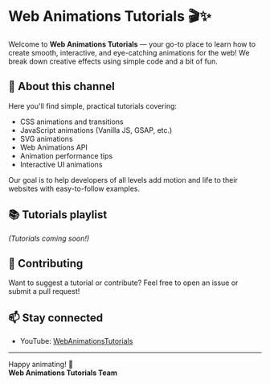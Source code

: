 # Web Animations Tutorials 🎬✨

Welcome to **Web Animations Tutorials** — your go-to place to learn how to create smooth, interactive, and eye-catching animations for the web!
We break down creative effects using simple code and a bit of fun.

## 🚀 About this channel

Here you'll find simple, practical tutorials covering:

- CSS animations and transitions  
- JavaScript animations (Vanilla JS, GSAP, etc.)  
- SVG animations  
- Web Animations API  
- Animation performance tips  
- Interactive UI animations

Our goal is to help developers of all levels add motion and life to their websites with easy-to-follow examples.

## 📚 Tutorials playlist
_(Tutorials coming soon!)_

## 🤝 Contributing

Want to suggest a tutorial or contribute? Feel free to open an issue or submit a pull request!

## 📫 Stay connected

- YouTube: [WebAnimationsTutorials](www.youtube.com/@WebAnimationsTutorials)  

---

Happy animating! 🎉  
**Web Animations Tutorials Team**
